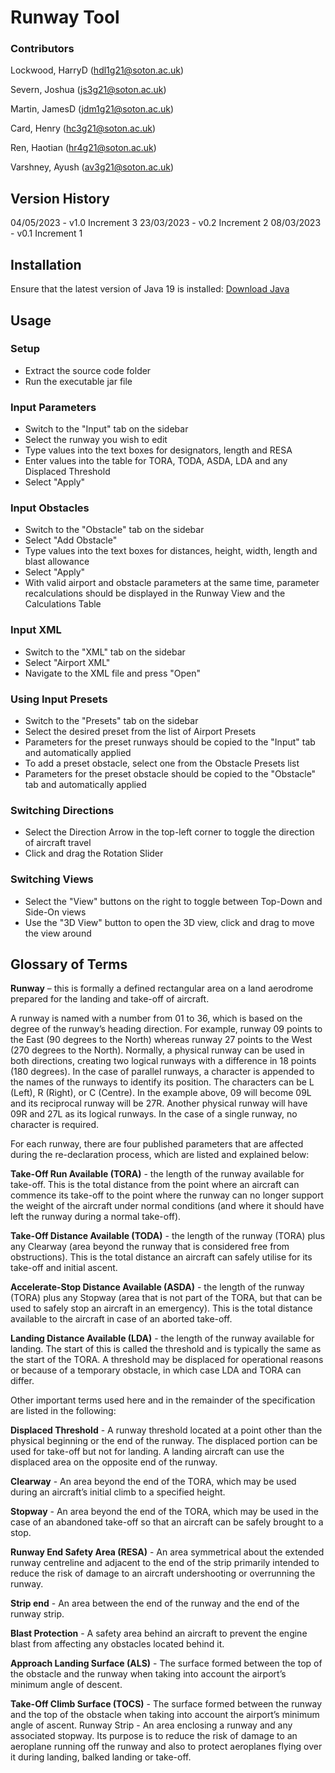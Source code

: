 # Runway Tool
### Contributors
Lockwood, HarryD (hdl1g21@soton.ac.uk)

Severn, Joshua (js3g21@soton.ac.uk)

Martin, JamesD (jdm1g21@soton.ac.uk)

Card, Henry (hc3g21@soton.ac.uk)

Ren, Haotian (hr4g21@soton.ac.uk)

Varshney, Ayush (av3g21@soton.ac.uk)

## Version History
04/05/2023 - v1.0 Increment 3
23/03/2023 - v0.2 Increment 2
08/03/2023 - v0.1 Increment 1
## Installation
Ensure that the latest version of Java 19 is installed: [Download Java](https://www.oracle.com/uk/java/technologies/downloads/)

## Usage

### Setup
* Extract the source code folder
* Run the executable jar file

### Input Parameters
* Switch to the "Input" tab on the sidebar
* Select the runway you wish to edit
* Type values into the text boxes for designators, length and RESA
* Enter values into the table for TORA, TODA, ASDA, LDA and any Displaced Threshold
* Select "Apply"

### Input Obstacles
* Switch to the "Obstacle" tab on the sidebar
* Select "Add Obstacle"
* Type values into the text boxes for distances, height, width, length and blast allowance
* Select "Apply"
* With valid airport and obstacle parameters at the same time, parameter recalculations should be displayed in the Runway View and the Calculations Table

### Input XML
* Switch to the "XML" tab on the sidebar
* Select "Airport XML"
* Navigate to the XML file and press "Open"

### Using Input Presets
* Switch to the "Presets" tab on the sidebar
* Select the desired preset from the list of Airport Presets
* Parameters for the preset runways should be copied to the "Input" tab and automatically applied
* To add a preset obstacle, select one from the Obstacle Presets list
* Parameters for the preset obstacle should be copied to the "Obstacle" tab and automatically applied

### Switching Directions
* Select the Direction Arrow in the top-left corner to toggle the direction of aircraft travel
* Click and drag the Rotation Slider

### Switching Views
* Select the "View" buttons on the right to toggle between Top-Down and Side-On views
* Use the "3D View" button to open the 3D view, click and drag to move the view around


## Glossary of Terms
**Runway** – this is formally a defined rectangular area on a land aerodrome prepared for the landing and take-off of aircraft.

A runway is named with a number from 01 to 36, which is based on the degree of the runway’s heading direction. For example, runway 09 points to the East (90 degrees to the North) whereas runway 27 points to the West (270 degrees to the North). Normally, a physical runway can be used in both directions, creating two logical runways with a difference in 18 points (180 degrees). In the case of parallel runways, a character is appended to the names of the runways to identify its position. The characters can be L (Left), R (Right), or C (Centre). In the example above, 09 will become 09L and its reciprocal runway will be 27R. Another physical runway will have 09R and 27L as its logical runways. In the case of a single runway, no character is required.

For each runway, there are four published parameters that are affected during the re-declaration process, which are listed and explained below:

**Take-Off Run Available (TORA)** - the length of the runway available for take-off. This is the total distance from the point where an aircraft can commence its take-off to the point where the runway can no longer support the weight of the aircraft under normal conditions (and where it should have left the runway during a normal take-off).

**Take-Off Distance Available (TODA)** - the length of the runway (TORA) plus any Clearway (area beyond the runway that is considered free from obstructions). This is the total distance an aircraft can safely utilise for its take-off and initial ascent.

**Accelerate-Stop Distance Available (ASDA)** - the length of the runway (TORA) plus any Stopway (area that is not part of the TORA, but that can be used to safely stop an aircraft in an emergency). This is the total distance available to the aircraft in case of an aborted take-off.

**Landing Distance Available (LDA)** - the length of the runway available for landing. The start of this is called the threshold and is typically the same as the start of the TORA. A threshold may be displaced for operational reasons or because of a temporary obstacle, in which case LDA and TORA can differ.

Other important terms used here and in the remainder of the specification are listed in the following:

**Displaced Threshold** - A runway threshold located at a point other than the physical beginning or the end of the runway. The displaced portion can be used for take-off but not for landing. A landing aircraft can use the displaced area on the opposite end of the runway.

**Clearway** - An area beyond the end of the TORA, which may be used during an aircraft’s initial climb to a specified height.

**Stopway** - An area beyond the end of the TORA, which may be used in the case of an abandoned take-off so that an aircraft can be safely brought to a stop.

**Runway End Safety Area (RESA)** - An area symmetrical about the extended runway centreline and adjacent to the end of the strip primarily intended to reduce the risk of damage to an aircraft undershooting or overrunning the runway.

**Strip end** - An area between the end of the runway and the end of the runway strip.

**Blast Protection** - A safety area behind an aircraft to prevent the engine blast from affecting any obstacles located behind it.

**Approach Landing Surface (ALS)** - The surface formed between the top of the obstacle and the runway when taking into account the airport’s minimum angle of descent.

**Take-Off Climb Surface (TOCS)** - The surface formed between the runway and the top of the obstacle when taking into account the airport’s minimum angle of ascent.
Runway Strip - An area enclosing a runway and any associated stopway. Its purpose is to reduce the risk of damage to an aeroplane running off the runway and also to protect aeroplanes flying over it during landing, balked landing or take-off.